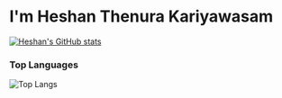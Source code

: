 # I'm Heshan Thenura Kariyawasam 

[![Heshan's GitHub stats](https://github-readme-stats.vercel.app/api?username=heshanthenura&theme=synthwave)](https://github.com/anuraghazra/github-readme-stats)

### Top Languages
 ![Top Langs](https://github-readme-stats.vercel.app/api/top-langs/?username=heshanthenura&layout=compact)


